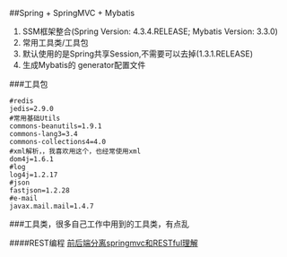 
##Spring + SpringMVC + Mybatis
1. SSM框架整合(Spring Version: 4.3.4.RELEASE; Mybatis Version: 3.3.0)
2. 常用工具类/工具包
3. 默认使用的是Spring共享Session,不需要可以去掉(1.3.1.RELEASE)
4. 生成Mybatis的 generator配置文件

###工具包
````properties
#redis
jedis=2.9.0
#常用基础Utils
commons-beanutils=1.9.1
commons-lang3=3.4
commons-collections4=4.0
#xml解析，，我喜欢用这个，也经常使用xml
dom4j=1.6.1
#log
log4j=1.2.17
#json
fastjson=1.2.28
#e-mail
javax.mail.mail=1.4.7
````

###工具类，很多自己工作中用到的工具类，有点乱

####REST编程
[前后端分离springmvc和RESTful理解](https://www.cnblogs.com/gengaixue/p/8972196.html)

